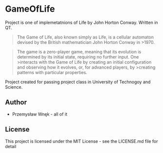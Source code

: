 # GameOfLife

Project is one of implemetatnions of Life by John Horton Conway.
Written in QT.


>The Game of Life, also known simply as Life, is a cellular automaton devised by the British mathematician John Horton Conway in >1970.

>The game is a zero-player game, meaning that its evolution is determined by its initial state, requiring no further input. One >interacts with the Game of Life by creating an initial configuration and observing how it evolves, or, for advanced players, by >creating patterns with particular properties.

Project created for passing project class in University of Technogoy and Science.

## Author
* Przemysław Wnęk - all of it


## License
This project is licensed under the MIT License - see the LICENSE.md file for detail

